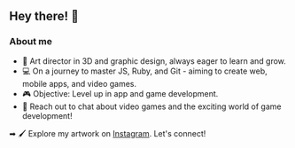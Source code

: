 ## Hey there! 👋
### About me
+ 🎨 Art director in 3D and graphic design, always eager to learn and grow.
+ 💻 On a journey to master JS, Ruby, and Git - aiming to create web, mobile apps, and video games.
+ 🎮  Objective: Level up in app and game development.
+ 💬 Reach out to chat about video games and the exciting world of game development!

➡ 🖌️ Explore my artwork on [Instagram](https://www.instagram.com/zyaansart/). Let's connect!

<!-- OLD
## Hi there 👋

+ I am an Art director in 3D and graphic design, who loves to learn. 🎨 
+ I'm on my path to become profiencent in JS, Ruby and also Git. 💻 
+ My objectif is to learn to create web, mobile apps and video games. 🖱📱🎮

#### ➡ Find my drawings on my insta **[@zyaansart](https://www.instagram.com/zyaansart/)** 🖌️
-->

<!--
**EkkiiH/EkkiiH** is a ✨ _special_ ✨ repository because its `README.md` (this file) appears on your GitHub profile.

Here are some ideas to get you started:

- 🔭 I’m currently working on ...
- 🌱 I’m currently learning ...
- 👯 I’m looking to collaborate on ...
- 🤔 I’m looking for help with ...
- 💬 Ask me about ...
- 📫 How to reach me: ...
- 😄 Pronouns: ...
- ⚡ Fun fact: ...
-->
